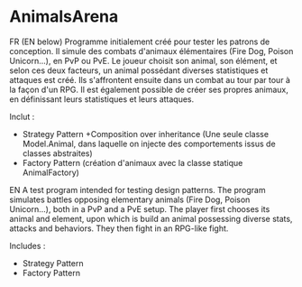 # AnimalsArena

FR (EN below)
Programme initialement créé pour tester les patrons de conception.
Il simule des combats d'animaux élémentaires (Fire Dog, Poison Unicorn...), en PvP ou PvE. Le joueur choisit son animal, son élément, et selon ces deux facteurs, un animal possédant diverses statistiques et attaques est créé. Ils s'affrontent ensuite dans un combat au tour par tour à la façon d'un RPG.
Il est également possible de créer ses propres animaux, en définissant leurs statistiques et leurs attaques.

Inclut :
* Strategy Pattern +Composition over inheritance (Une seule classe Model.Animal, dans laquelle on injecte des comportements issus de classes abstraites)
* Factory Pattern (création d'animaux avec la classe statique AnimalFactory)

EN
A test program intended for testing design patterns. 
The program simulates battles opposing elementary animals (Fire Dog, Poison Unicorn...), both in a PvP and a PvE setup. The player first chooses its animal and element, upon which is build an animal possessing diverse stats, attacks and behaviors. They then fight in an RPG-like fight.

Includes :
* Strategy Pattern
* Factory Pattern
